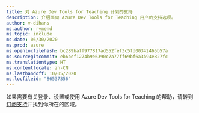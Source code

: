 ```yaml
---
title: 对 Azure Dev Tools for Teaching 计划的支持
description: 介绍面向 Azure Dev Tools for Teaching 用户的支持选项。
author: v-dihans
ms.author: rymend
ms.topic: include
ms.date: 06/30/2020
ms.prod: azure
ms.openlocfilehash: bc289baff977817ad552fef3c5fd00342465b57a
ms.sourcegitcommit: eb6bef1274b9e6390c7a77ff69bf6a3b94e827fc
ms.translationtype: HT
ms.contentlocale: zh-CN
ms.lasthandoff: 10/05/2020
ms.locfileid: "86537356"
---
```

如果需要有关登录、设置或使用 Azure Dev Tools for Teaching 的帮助，请转到[订阅支持](https://azureforeducation.microsoft.com/institutions/Contact)并找到你所在的区域。